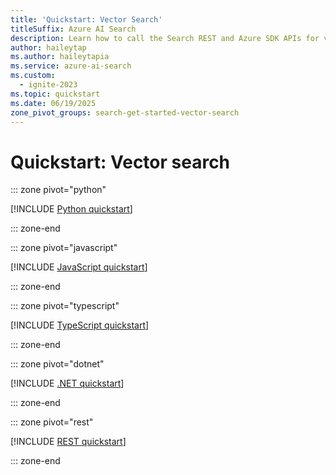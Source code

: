 ```yaml
---
title: 'Quickstart: Vector Search'
titleSuffix: Azure AI Search
description: Learn how to call the Search REST and Azure SDK APIs for vector workloads in Azure AI Search.
author: haileytap
ms.author: haileytapia
ms.service: azure-ai-search
ms.custom:
  - ignite-2023
ms.topic: quickstart
ms.date: 06/19/2025
zone_pivot_groups: search-get-started-vector-search
---
```


# Quickstart: Vector search

::: zone pivot="python"

[!INCLUDE [Python quickstart](includes/quickstarts/search-get-started-vector-python.md)]

::: zone-end

::: zone pivot="javascript"

[!INCLUDE [JavaScript quickstart](includes/quickstarts/search-get-started-vector-javascript.md)]

::: zone-end

::: zone pivot="typescript"

[!INCLUDE [TypeScript quickstart](includes/quickstarts/search-get-started-vector-typescript.md)]

::: zone-end

::: zone pivot="dotnet"

[!INCLUDE [.NET quickstart](includes/quickstarts/search-get-started-vector-dotnet.md)]

::: zone-end

::: zone pivot="rest"

[!INCLUDE [REST quickstart](includes/quickstarts/search-get-started-vector-rest.md)]

::: zone-end
